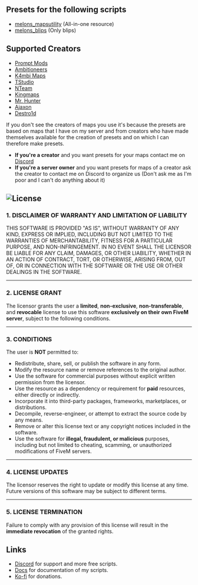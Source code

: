## Presets for the following scripts
- [melons_mapsutility](https://github.com/IlMelons/melons_mapsutility) (All-in-one resource)
- [melons_blips](https://github.com/IlMelons/melons_blips) (Only blips)

## Supported Creators
- [Prompt Mods](https://fivem.prompt-mods.com/)
- [Ambitioneers](https://ambitioneers.tebex.io/)
- [K4mbi Maps](https://k4mb1maps.com/)
- [TStudio](https://turbosaif.tebex.io/)
- [NTeam](https://nteamdev.tebex.io/)
- [Kingmaps](https://kingmaps.net/)
- [Mr. Hunter](https://mrhunter.tebex.io/)
- [Ajaxon](https://ajaxon.tebex.io/)
- [Destro1d](https://destro1d.tebex.io/)

If you don't see the creators of maps you use it's because the presets are based on maps that I have on my server and from creators who have made themselves available for the creation of presets and on which I can therefore make presets.
- **If you're a creator** and you want presets for your maps contact me on [Discord](https://discord.gg/RxpNTx2YKZ)
- **If you're a server owner** and you want presets for maps of a creator ask the creator to contact me on Discord to organize us (Don't ask me as I'm poor and I can't do anything about it)

## ![License](https://img.shields.io/badge/license-%28C%29%202025%20Melons%20Development-7D12FF?style=for-the-badge&logo=github)

### 1. DISCLAIMER OF WARRANTY AND LIMITATION OF LIABILITY

THIS SOFTWARE IS PROVIDED "AS IS", WITHOUT WARRANTY OF ANY KIND, EXPRESS OR IMPLIED, INCLUDING BUT NOT LIMITED TO THE WARRANTIES OF MERCHANTABILITY, FITNESS FOR A PARTICULAR PURPOSE, AND NON-INFRINGEMENT. IN NO EVENT SHALL THE LICENSOR BE LIABLE FOR ANY CLAIM, DAMAGES, OR OTHER LIABILITY, WHETHER IN AN ACTION OF CONTRACT, TORT, OR OTHERWISE, ARISING FROM, OUT OF, OR IN CONNECTION WITH THE SOFTWARE OR THE USE OR OTHER DEALINGS IN THE SOFTWARE.

---

### 2. LICENSE GRANT

The licensor grants the user a **limited**, **non-exclusive**, **non-transferable**, and **revocable** license to use this software **exclusively on their own FiveM server**, subject to the following conditions.

---

### 3. CONDITIONS

The user is **NOT** permitted to:

- Redistribute, share, sell, or publish the software in any form.  
- Modify the resource name or remove references to the original author.  
- Use the software for commercial purposes without explicit written permission from the licensor.  
- Use the resource as a dependency or requirement for **paid** resources, either directly or indirectly.  
- Incorporate it into third-party packages, frameworks, marketplaces, or distributions.  
- Decompile, reverse-engineer, or attempt to extract the source code by any means.  
- Remove or alter this license text or any copyright notices included in the software.  
- Use the software for **illegal, fraudulent, or malicious** purposes, including but not limited to cheating, scamming, or unauthorized modifications of FiveM servers.

---

### 4. LICENSE UPDATES

The licensor reserves the right to update or modify this license at any time. Future versions of this software may be subject to different terms.

---

### 5. LICENSE TERMINATION

Failure to comply with any provision of this license will result in the **immediate revocation** of the granted rights.


## Links
- [Discord](https://discord.gg/RxpNTx2YKZ) for support and more free scripts.
- [Docs](https://melons-development.gitbook.io/melons-development/) for documentation of my scripts.
- [Ko-fi](https://ko-fi.com/ilmelons) for donations.
